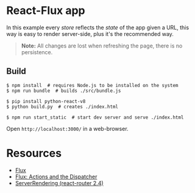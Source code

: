 # React-Flux app

In this example every *store* reflects the *state* of
the app given a URL, this way is easy to render server-side,
plus it's the recommended way.

> **Note:** All changes are lost when refreshing the page, there is no persistence.


## Build

```
$ npm install  # requires Node.js to be installed on the system
$ npm run bundle  # builds ./src/bundle.js

$ pip install python-react-v8
$ python build.py  # creates ./index.html

$ npm run start_static  # start dev server and serve ./index.html
```

Open `http://localhost:3000/` in a web-browser.


# Resources

* [Flux](https://facebook.github.io/flux/)
* [Flux: Actions and the Dispatcher](http://facebook.github.io/react/blog/2014/07/30/flux-actions-and-the-dispatcher.html)
* [ServerRendering (react-router 2.4)](https://github.com/reactjs/react-router/blob/v2.4.0/docs/guides/ServerRendering.md)
